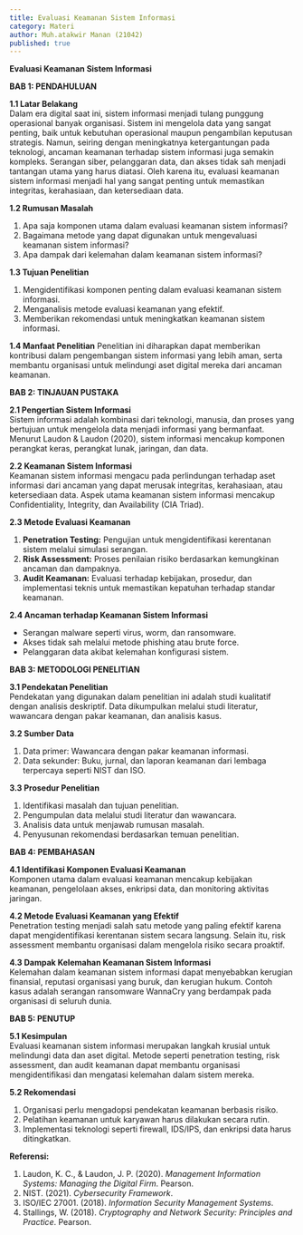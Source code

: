 ```yaml
---
title: Evaluasi Keamanan Sistem Informasi
category: Materi
author: Muh.atakwir Manan (21042)
published: true
---
```


**Evaluasi Keamanan Sistem Informasi**

**BAB 1: PENDAHULUAN**

**1.1 Latar Belakang**  
Dalam era digital saat ini, sistem informasi menjadi tulang punggung operasional banyak organisasi. Sistem ini mengelola data yang sangat penting, baik untuk kebutuhan operasional maupun pengambilan keputusan strategis. Namun, seiring dengan meningkatnya ketergantungan pada teknologi, ancaman keamanan terhadap sistem informasi juga semakin kompleks. Serangan siber, pelanggaran data, dan akses tidak sah menjadi tantangan utama yang harus diatasi. Oleh karena itu, evaluasi keamanan sistem informasi menjadi hal yang sangat penting untuk memastikan integritas, kerahasiaan, dan ketersediaan data.

**1.2 Rumusan Masalah**
1. Apa saja komponen utama dalam evaluasi keamanan sistem informasi?  
2. Bagaimana metode yang dapat digunakan untuk mengevaluasi keamanan sistem informasi?  
3. Apa dampak dari kelemahan dalam keamanan sistem informasi?

**1.3 Tujuan Penelitian**
1. Mengidentifikasi komponen penting dalam evaluasi keamanan sistem informasi.  
2. Menganalisis metode evaluasi keamanan yang efektif.  
3. Memberikan rekomendasi untuk meningkatkan keamanan sistem informasi.

**1.4 Manfaat Penelitian**
Penelitian ini diharapkan dapat memberikan kontribusi dalam pengembangan sistem informasi yang lebih aman, serta membantu organisasi untuk melindungi aset digital mereka dari ancaman keamanan.



**BAB 2: TINJAUAN PUSTAKA**

**2.1 Pengertian Sistem Informasi**  
Sistem informasi adalah kombinasi dari teknologi, manusia, dan proses yang bertujuan untuk mengelola data menjadi informasi yang bermanfaat. Menurut Laudon & Laudon (2020), sistem informasi mencakup komponen perangkat keras, perangkat lunak, jaringan, dan data.

**2.2 Keamanan Sistem Informasi**  
Keamanan sistem informasi mengacu pada perlindungan terhadap aset informasi dari ancaman yang dapat merusak integritas, kerahasiaan, atau ketersediaan data. Aspek utama keamanan sistem informasi mencakup Confidentiality, Integrity, dan Availability (CIA Triad).

**2.3 Metode Evaluasi Keamanan**
1. **Penetration Testing:** Pengujian untuk mengidentifikasi kerentanan sistem melalui simulasi serangan.  
2. **Risk Assessment:** Proses penilaian risiko berdasarkan kemungkinan ancaman dan dampaknya.  
3. **Audit Keamanan:** Evaluasi terhadap kebijakan, prosedur, dan implementasi teknis untuk memastikan kepatuhan terhadap standar keamanan.

**2.4 Ancaman terhadap Keamanan Sistem Informasi**
- Serangan malware seperti virus, worm, dan ransomware.  
- Akses tidak sah melalui metode phishing atau brute force.  
- Pelanggaran data akibat kelemahan konfigurasi sistem.



**BAB 3: METODOLOGI PENELITIAN**

**3.1 Pendekatan Penelitian**  
Pendekatan yang digunakan dalam penelitian ini adalah studi kualitatif dengan analisis deskriptif. Data dikumpulkan melalui studi literatur, wawancara dengan pakar keamanan, dan analisis kasus.

**3.2 Sumber Data**  
1. Data primer: Wawancara dengan pakar keamanan informasi.  
2. Data sekunder: Buku, jurnal, dan laporan keamanan dari lembaga terpercaya seperti NIST dan ISO.

**3.3 Prosedur Penelitian**  
1. Identifikasi masalah dan tujuan penelitian.  
2. Pengumpulan data melalui studi literatur dan wawancara.  
3. Analisis data untuk menjawab rumusan masalah.  
4. Penyusunan rekomendasi berdasarkan temuan penelitian.


**BAB 4: PEMBAHASAN**

**4.1 Identifikasi Komponen Evaluasi Keamanan**  
Komponen utama dalam evaluasi keamanan mencakup kebijakan keamanan, pengelolaan akses, enkripsi data, dan monitoring aktivitas jaringan.

**4.2 Metode Evaluasi Keamanan yang Efektif**  
Penetration testing menjadi salah satu metode yang paling efektif karena dapat mengidentifikasi kerentanan sistem secara langsung. Selain itu, risk assessment membantu organisasi dalam mengelola risiko secara proaktif.

**4.3 Dampak Kelemahan Keamanan Sistem Informasi**  
Kelemahan dalam keamanan sistem informasi dapat menyebabkan kerugian finansial, reputasi organisasi yang buruk, dan kerugian hukum. Contoh kasus adalah serangan ransomware WannaCry yang berdampak pada organisasi di seluruh dunia.


**BAB 5: PENUTUP**

**5.1 Kesimpulan**  
Evaluasi keamanan sistem informasi merupakan langkah krusial untuk melindungi data dan aset digital. Metode seperti penetration testing, risk assessment, dan audit keamanan dapat membantu organisasi mengidentifikasi dan mengatasi kelemahan dalam sistem mereka.

**5.2 Rekomendasi**  
1. Organisasi perlu mengadopsi pendekatan keamanan berbasis risiko.  
2. Pelatihan keamanan untuk karyawan harus dilakukan secara rutin.  
3. Implementasi teknologi seperti firewall, IDS/IPS, dan enkripsi data harus ditingkatkan.


**Referensi:**
1. Laudon, K. C., & Laudon, J. P. (2020). *Management Information Systems: Managing the Digital Firm*. Pearson.
2. NIST. (2021). *Cybersecurity Framework*.
3. ISO/IEC 27001. (2018). *Information Security Management Systems*.
5. Stallings, W. (2018). *Cryptography and Network Security: Principles and Practice*. Pearson.
   
